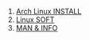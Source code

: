  1. [Arch Linux INSTALL](https://github.com/orrstudio/SharesObsidian/blob/main/01.%20Arch%20Linux%20INSTALL.md)
 2. [Linux SOFT](#)
 3. [MAN & INFO](#)
